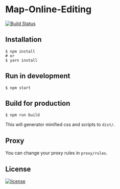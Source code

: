 # Map-Online-Editing

[![Build Status](https://travis-ci.org/gozeon/map-online-editing.svg?branch=master)](https://travis-ci.org/gozeon/map-online-editing)

## Installation

    $ npm install
    # or
    $ yarn install

## Run in development

    $ npm start

## Build for production

    $ npm run build

This will generator minified css and scripts to `dist/`.

## Proxy

You can change your proxy rules in `proxy/rules`.

## License

[![license](https://img.shields.io/github/license/mashape/apistatus.svg)](https://github.com/Gozeon/map-online-editing/blob/master/LICENSE)
